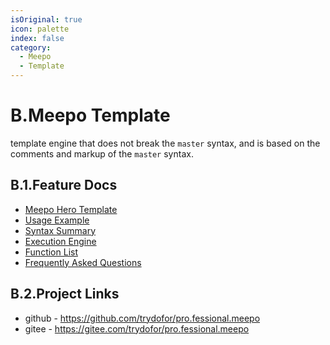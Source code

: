 ```yaml
---
isOriginal: true
icon: palette
index: false
category:
  - Meepo
  - Template
---
```


# B.Meepo Template

template engine that does not break the `master` syntax,
and is based on the comments and markup of the `master` syntax.

## B.1.Feature Docs

* [Meepo Hero Template](b1.meepo.md)
* [Usage Example](b2.example.md)
* [Syntax Summary](b3.syntax.md)
* [Execution Engine](b4.engine.md)
* [Function List](b5.function.md)
* [Frequently Asked Questions](b6.question.md)

## B.2.Project Links

* github - <https://github.com/trydofor/pro.fessional.meepo>
* gitee - <https://gitee.com/trydofor/pro.fessional.meepo>
